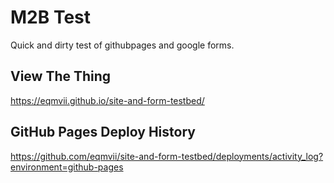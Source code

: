 # M2B Test

Quick and dirty test of githubpages and google forms.

## View The Thing

https://eqmvii.github.io/site-and-form-testbed/

## GitHub Pages Deploy History

https://github.com/eqmvii/site-and-form-testbed/deployments/activity_log?environment=github-pages
